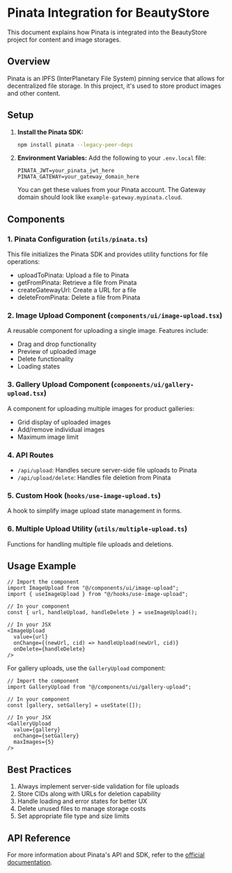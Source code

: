 # Pinata Integration for BeautyStore

This document explains how Pinata is integrated into the BeautyStore project for content and image storages.

## Overview

Pinata is an IPFS (InterPlanetary File System) pinning service that allows for decentralized file storage. In this project, it's used to store product images and other content.

## Setup

1. **Install the Pinata SDK:**
   ```bash
   npm install pinata --legacy-peer-deps
   ```

2. **Environment Variables:**
   Add the following to your `.env.local` file:
   ```
   PINATA_JWT=your_pinata_jwt_here
   PINATA_GATEWAY=your_gateway_domain_here
   ```
   
   You can get these values from your Pinata account. The Gateway domain should look like `example-gateway.mypinata.cloud`.

## Components

### 1. Pinata Configuration (`utils/pinata.ts`)

This file initializes the Pinata SDK and provides utility functions for file operations:
- uploadToPinata: Upload a file to Pinata
- getFromPinata: Retrieve a file from Pinata
- createGatewayUrl: Create a URL for a file
- deleteFromPinata: Delete a file from Pinata

### 2. Image Upload Component (`components/ui/image-upload.tsx`)

A reusable component for uploading a single image. Features include:
- Drag and drop functionality
- Preview of uploaded image
- Delete functionality
- Loading states

### 3. Gallery Upload Component (`components/ui/gallery-upload.tsx`)

A component for uploading multiple images for product galleries:
- Grid display of uploaded images
- Add/remove individual images
- Maximum image limit

### 4. API Routes

- `/api/upload`: Handles secure server-side file uploads to Pinata
- `/api/upload/delete`: Handles file deletion from Pinata

### 5. Custom Hook (`hooks/use-image-upload.ts`)

A hook to simplify image upload state management in forms.

### 6. Multiple Upload Utility (`utils/multiple-upload.ts`)

Functions for handling multiple file uploads and deletions.

## Usage Example

```tsx
// Import the component
import ImageUpload from "@/components/ui/image-upload";
import { useImageUpload } from "@/hooks/use-image-upload";

// In your component
const { url, handleUpload, handleDelete } = useImageUpload();

// In your JSX
<ImageUpload
  value={url}
  onChange={(newUrl, cid) => handleUpload(newUrl, cid)}
  onDelete={handleDelete}
/>
```

For gallery uploads, use the `GalleryUpload` component:

```tsx
// Import the component
import GalleryUpload from "@/components/ui/gallery-upload";

// In your component
const [gallery, setGallery] = useState([]);

// In your JSX
<GalleryUpload
  value={gallery}
  onChange={setGallery}
  maxImages={5}
/>
```

## Best Practices

1. Always implement server-side validation for file uploads
2. Store CIDs along with URLs for deletion capability
3. Handle loading and error states for better UX
4. Delete unused files to manage storage costs
5. Set appropriate file type and size limits

## API Reference

For more information about Pinata's API and SDK, refer to the [official documentation](https://docs.pinata.cloud/sdk/getting-started). 